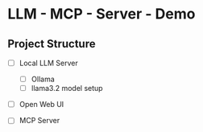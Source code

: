 # LLM - MCP - Server - Demo

## Project Structure
  - [ ] Local LLM Server 
    - [ ] Ollama
    - [ ] llama3.2 model setup   
  - [ ] Open Web UI
  - [ ] MCP Server



